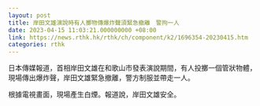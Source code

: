 ```yaml
---
layout: post
title: 岸田文雄演說時有人擲物傳爆炸聲須緊急撤離　警拘一人
date: 2023-04-15 11:03:21.000000000 +08:00
link: https://news.rthk.hk/rthk/ch/component/k2/1696354-20230415.htm
categories: rthk
---
```


日本傳媒報道，首相岸田文雄在和歌山市發表演說期間，有人投擲一個管狀物體，現場傳出爆炸聲，岸田文雄緊急撤離，警方制服並帶走一人。

根據電視畫面，現場產生白煙。報道說，岸田文雄安全。
